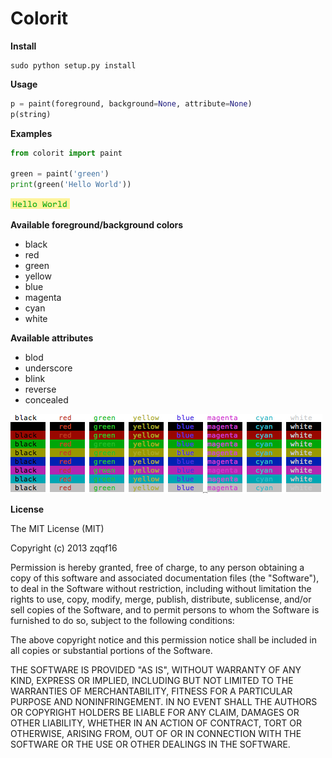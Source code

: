 # Colorit

**Install**

	sudo python setup.py install
	
**Usage**

```python
p = paint(foreground, background=None, attribute=None)
p(string)
```

**Examples**

```python
from colorit import paint

green = paint('green')
print(green('Hello World'))
```

![green](examples/green.png)

**Available foreground/background colors**
	
- black
- red
- green
- yellow
- blue
- magenta
- cyan
- white

**Available attributes**

- blod
- underscore
- blink
- reverse
- concealed

![all](examples/all.png)

**License**

The MIT License (MIT)

Copyright (c) 2013 zqqf16

Permission is hereby granted, free of charge, to any person obtaining a copy
of this software and associated documentation files (the "Software"), to deal
in the Software without restriction, including without limitation the rights
to use, copy, modify, merge, publish, distribute, sublicense, and/or sell
copies of the Software, and to permit persons to whom the Software is
furnished to do so, subject to the following conditions:

The above copyright notice and this permission notice shall be included in
all copies or substantial portions of the Software.

THE SOFTWARE IS PROVIDED "AS IS", WITHOUT WARRANTY OF ANY KIND, EXPRESS OR
IMPLIED, INCLUDING BUT NOT LIMITED TO THE WARRANTIES OF MERCHANTABILITY,
FITNESS FOR A PARTICULAR PURPOSE AND NONINFRINGEMENT. IN NO EVENT SHALL THE
AUTHORS OR COPYRIGHT HOLDERS BE LIABLE FOR ANY CLAIM, DAMAGES OR OTHER
LIABILITY, WHETHER IN AN ACTION OF CONTRACT, TORT OR OTHERWISE, ARISING FROM,
OUT OF OR IN CONNECTION WITH THE SOFTWARE OR THE USE OR OTHER DEALINGS IN
THE SOFTWARE.
